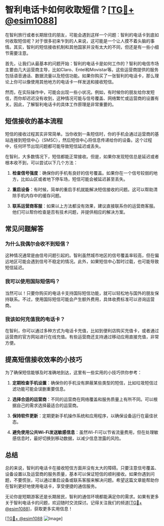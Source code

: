 # 智利电话卡如何收取短信？[[TG💪+ @esim1088](https://t.me/s/esim1088)]

在智利旅行或者长期居住的朋友，可能会遇到这样一个问题：智利的电话卡到底如何收取短信呢？对于很多初来乍到的人来说，这可能是一个让人摸不着头脑的事情。其实，智利的短信接收机制和其他国家并没有太大的不同，但还是有一些小细节需要注意。

首先，让我们从最基本的问题开始：智利的电话卡是如何工作的？智利的电信市场主要由几大运营商主导，比如Claro、Entel和Movistar等。这些运营商提供的服务包括语音通话、数据流量以及短信功能。如果你购买了一张智利的电话卡，那么理论上你可以像使用其他地方的电话卡一样发送和接收短信。

然而，在实际操作中，可能会出现一些小状况。例如，有时候你的朋友给你发短信，而你却迟迟没有收到，这种情况可能与信号覆盖、网络繁忙或运营商的设置有关。因此，了解智利电话卡的具体工作原理是非常重要的。

## 短信接收的基本流程

短信的接收过程其实非常简单。当你收到一条短信时，你的手机会通过运营商的基站连接到短信中心（SMSC），然后短信中心将信息传递给你的设备。这个过程中，任何环节出现问题都可能导致短信延迟或丢失。

在智利，大多数情况下，短信都能正常接收。但是，如果你发现短信总是延迟或者根本收不到，可以尝试以下几个方法：

1. **检查信号强度**：确保你的手机有良好的信号覆盖。如果你在一个信号较弱的地方，比如山区或者地下停车场，短信可能会被延迟甚至丢失。
   
2. **重启设备**：有时候，简单的重启手机就能解决短信接收的问题。这可以帮助清除手机内存中的缓存问题。

3. **联系运营商客服**：如果以上方法都没有效果，建议直接联系你的运营商客服。他们可以帮你检查是否有技术问题，并提供相应的解决方案。

## 常见问题解答

### 为什么我偶尔会收不到短信？

这种情况通常是由信号问题引起的。智利虽然城市地区的信号覆盖率较高，但在偏远地区可能会遇到信号不稳定的情况。此外，如果短信中心暂时过载，也可能导致短信延迟。

### 我可以使用国际短信吗？

当然可以！只要你购买的电话卡支持国际短信功能，就可以轻松地与国外的朋友保持联系。不过，使用国际短信可能会产生额外费用，具体收费标准可以咨询运营商。

### 我该如何充值我的电话卡？

在智利，你可以通过多种方式为电话卡充值，比如到便利店购买充值卡，或者通过运营商的官方网站进行在线充值。有些运营商还支持通过移动应用直接充值，非常方便。

## 提高短信接收效率的小技巧

为了确保短信能够及时准确地到达，这里有一些实用的小技巧供你参考：

1. **定期检查手机设置**：确保你的手机没有屏蔽某些类型的短信，比如垃圾短信过滤功能可能会误删重要信息。

2. **选择合适的运营商**：不同的运营商在网络覆盖和服务质量上有所不同。可以根据自己的需求选择最适合的运营商。

3. **保持软件更新**：定期更新手机操作系统和应用程序，以确保设备运行在最佳状态。

4. **避免使用公共Wi-Fi发送敏感信息**：虽然Wi-Fi可以节省流量费用，但在处理敏感信息时，最好切换到移动数据，以减少信息泄露的风险。

## 总结

总的来说，智利的电话卡在接收短信方面并没有太大的障碍。只要注意信号覆盖、设备设置以及运营商的服务质量，基本可以保证短信的顺利接收。如果你遇到问题，不要慌张，可以通过重启设备或联系客服来解决问题。希望这篇文章能帮助你在智利更好地使用电话卡，享受便捷的通信服务。

无论你是短期游客还是长期居民，智利的通信环境都能满足你的需求。如果有更多关于智利电话卡的问题，欢迎随时交流探讨。记得关注我们的频道[[TG💪+ @esim1088](https://t.me/s/esim1088)]，获取更多实用信息！

[[TG💪+ @esim1088](https://t.me/s/esim1088) ![Image](https://i.postimg.cc/4NQfJmqS/Snipaste-2025-05-13-00-14-12.png)]